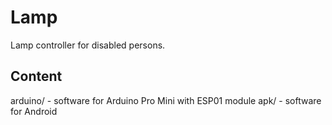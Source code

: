 # Lamp
Lamp controller for disabled persons.

## Content
arduino/ - software for Arduino Pro Mini with ESP01 module
apk/ - software for Android
